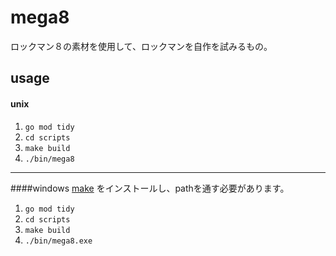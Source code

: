# mega8
ロックマン８の素材を使用して、ロックマンを自作を試みるもの。

## usage
#### unix
1. `go mod tidy`
2. `cd scripts`
3. `make build`
4. `./bin/mega8`
---
####windows
[make](http://gnuwin32.sourceforge.net/packages/make.htm) をインストールし、pathを通す必要があります。
1. `go mod tidy`
2. `cd scripts`
3. `make build`
4. `./bin/mega8.exe`